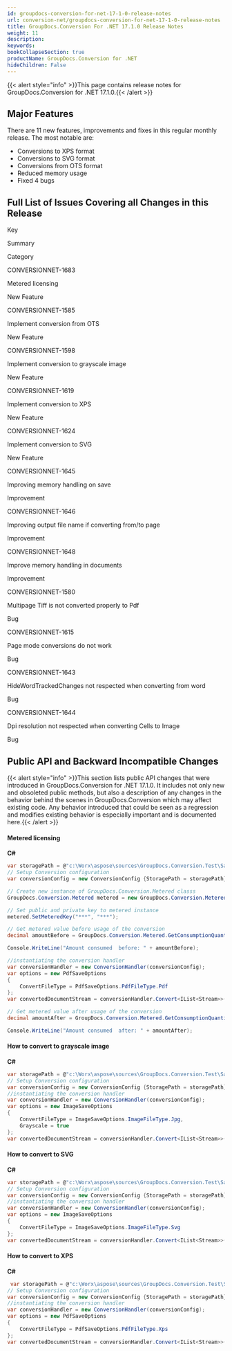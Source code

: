 ```yaml
---
id: groupdocs-conversion-for-net-17-1-0-release-notes
url: conversion-net/groupdocs-conversion-for-net-17-1-0-release-notes
title: GroupDocs.Conversion For .NET 17.1.0 Release Notes
weight: 11
description: 
keywords: 
bookCollapseSection: true
productName: GroupDocs.Conversion for .NET
hideChildren: False
---
```

{{< alert style="info" >}}This page contains release notes for GroupDocs.Conversion for .NET 17.1.0.{{< /alert >}}

## Major Features

There are 11 new features, improvements and fixes in this regular monthly release. The most notable are:

*   Conversions to XPS format
*   Conversions to SVG format
*   Conversions from OTS format
*   Reduced memory usage
*   Fixed 4 bugs

## Full List of Issues Covering all Changes in this Release

Key

Summary

Category

CONVERSIONNET-1683

Metered licensing

New Feature

CONVERSIONNET-1585

Implement conversion from OTS

New Feature

CONVERSIONNET-1598

Implement conversion to grayscale image

New Feature

CONVERSIONNET-1619

Implement conversion to XPS

New Feature

CONVERSIONNET-1624

Implement conversion to SVG

New Feature

CONVERSIONNET-1645

Improving memory handling on save

Improvement

CONVERSIONNET-1646

Improving output file name if converting from/to page

Improvement

CONVERSIONNET-1648

Improve memory handling in documents

Improvement

CONVERSIONNET-1580

Multipage Tiff is not converted properly to Pdf

Bug

CONVERSIONNET-1615

Page mode conversions do not work

Bug

CONVERSIONNET-1643

HideWordTrackedChanges not respected when converting from word

Bug

CONVERSIONNET-1644

Dpi resolution not respected when converting Cells to Image

Bug

  

## Public API and Backward Incompatible Changes

{{< alert style="info" >}}This section lists public API changes that were introduced in GroupDocs.Conversion for .NET 17.1.0. It includes not only new and obsoleted public methods, but also a description of any changes in the behavior behind the scenes in GroupDocs.Conversion which may affect existing code. Any behavior introduced that could be seen as a regression and modifies existing behavior is especially important and is documented here.{{< /alert >}}

#### Metered licensing

**C#**

```csharp
var storagePath = @"c:\Worx\aspose\sources\GroupDocs.Conversion.Test\SampleFiles";
// Setup Conversion configuration
var conversionConfig = new ConversionConfig {StoragePath = storagePath};

// Create new instance of GroupDocs.Conversion.Metered classs
GroupDocs.Conversion.Metered metered = new GroupDocs.Conversion.Metered();

// Set public and private key to metered instance
metered.SetMeteredKey("***", "***");

// Get metered value before usage of the conversion
decimal amountBefore = GroupDocs.Conversion.Metered.GetConsumptionQuantity();

Console.WriteLine("Amount consumed  before: " + amountBefore);

//instantiating the conversion handler
var conversionHandler = new ConversionHandler(conversionConfig);
var options = new PdfSaveOptions
{
    ConvertFileType = PdfSaveOptions.PdfFileType.Pdf
};
var convertedDocumentStream = conversionHandler.Convert<IList<Stream>>("sample.docx", options);

// Get metered value after usage of the conversion
decimal amountAfter = GroupDocs.Conversion.Metered.GetConsumptionQuantity();

Console.WriteLine("Amount consumed  after: " + amountAfter);


```

#### How to convert to grayscale image

**C#**

```csharp
var storagePath = @"c:\Worx\aspose\sources\GroupDocs.Conversion.Test\SampleFiles";
// Setup Conversion configuration
var conversionConfig = new ConversionConfig {StoragePath = storagePath};
//instantiating the conversion handler
var conversionHandler = new ConversionHandler(conversionConfig);
var options = new ImageSaveOptions
{
    ConvertFileType = ImageSaveOptions.ImageFileType.Jpg,
    Grayscale = true
};
var convertedDocumentStream = conversionHandler.Convert<IList<Stream>>("sample.docx", options);


```

#### How to convert to SVG

**C#**

```csharp
var storagePath = @"c:\Worx\aspose\sources\GroupDocs.Conversion.Test\SampleFiles";
// Setup Conversion configuration
var conversionConfig = new ConversionConfig {StoragePath = storagePath};
//instantiating the conversion handler
var conversionHandler = new ConversionHandler(conversionConfig);
var options = new ImageSaveOptions
{
    ConvertFileType = ImageSaveOptions.ImageFileType.Svg
};
var convertedDocumentStream = conversionHandler.Convert<IList<Stream>>("sample.docx", options);

```

#### How to convert to XPS

**C#**

```csharp
 var storagePath = @"c:\Worx\aspose\sources\GroupDocs.Conversion.Test\SampleFiles";
// Setup Conversion configuration
var conversionConfig = new ConversionConfig {StoragePath = storagePath};
//instantiating the conversion handler
var conversionHandler = new ConversionHandler(conversionConfig);
var options = new PdfSaveOptions
{
    ConvertFileType = PdfSaveOptions.PdfFileType.Xps
};
var convertedDocumentStream = conversionHandler.Convert<IList<Stream>>("sample.docx", options);


```
